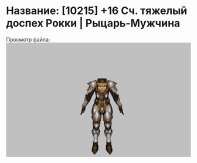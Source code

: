 # Название: [10215] +16 Сч. тяжелый доспех Рокки | Рыцарь-Мужчина

Просмотр файла:
![p000032.png](p000032.png)